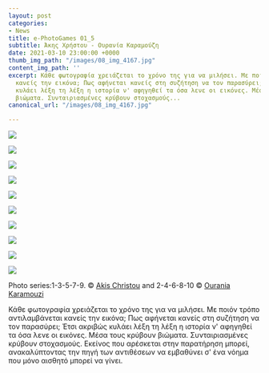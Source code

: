 ```yaml
---
layout: post
categories:
- News
title: e-PhotoGames 01_5
subtitle: Άκης Χρήστου - Ουρανία Καραμούζη
date: 2021-03-10 23:00:00 +0000
thumb_img_path: "/images/08_img_4167.jpg"
content_img_path: ''
excerpt: Κάθε φωτογραφία χρειάζεται το χρόνο της για να μιλήσει. Με ποιόν τρόπο αντιλαμβάνεται
  κανείς την εικόνα; Πως αφήνεται κανείς στη συζήτηση να τον παρασύρει; Έτσι ακριβώς
  κυλάει λέξη τη λέξη η ιστορία ν' αφηγηθεί τα όσα λενε οι εικόνες. Μέσα τους κρύβουν
  βιώματα. Συνταιριασμένες κρύβουν στοχασμούς...
canonical_url: "/images/08_img_4167.jpg"

---
```

![](/images/01_pg_1.jpg)

![](/images/02_img_4124.jpg)

![](/images/03_pg3.jpg)

![](/images/04_xa-h2.jpg)

![](/images/05_p-g_5.jpg)

![](/images/06_img_7266.jpg)

![](/images/07_pg7.jpg)

![](/images/08_img_4167.jpg)

![](/images/09_pg9.jpg)

![](/images/10_dsc02771.jpg)

Photo series:1-3-5-7-9. © <a href="\[https://www.facebook.com/akis.christou.7\]" target="blank">Akis Christou</a> and  2-4-6-8-10 © <a href="https://www.facebook.com/ourania.karamouzi" target="blank">Ourania Karamouzi</a>

Κάθε φωτογραφία χρειάζεται το χρόνο της για να μιλήσει. Με ποιόν τρόπο αντιλαμβάνεται κανείς την εικόνα; Πως αφήνεται κανείς στη συζήτηση να τον παρασύρει; Έτσι ακριβώς κυλάει λέξη τη λέξη η ιστορία ν' αφηγηθεί τα όσα λενε οι εικόνες. Μέσα τους κρύβουν βιώματα. Συνταιριασμένες κρύβουν στοχασμούς. Εκείνος που αρέσκεται στην παρατήρηση μπορεί, ανακαλύπτοντας την πηγή των αντιθέσεων να εμβαθύνει σ' ένα νόημα που μόνο αισθητό μπορεί να γίνει.